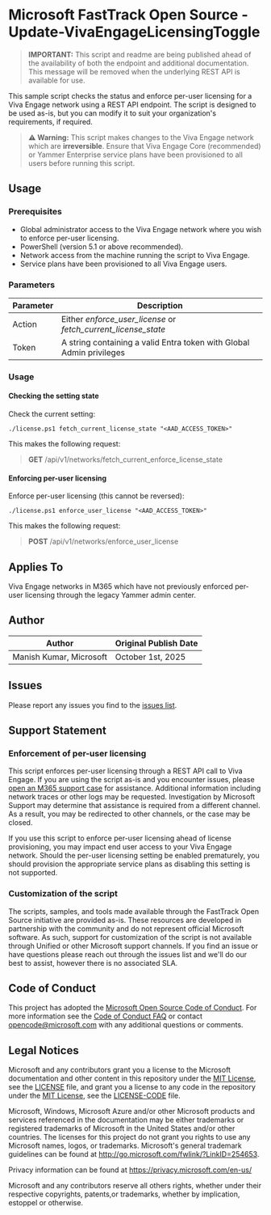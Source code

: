 # Microsoft FastTrack Open Source - Update-VivaEngageLicensingToggle

>**IMPORTANT:** This script and readme are being published ahead of the availability of both the endpoint and additional documentation. This message will be removed when the underlying REST API is available for use.

This sample script checks the status and enforce per-user licensing for a Viva Engage network using a REST API endpoint. The script is designed to be used as-is, but you can modify it to suit your organization's requirements, if required.

> **⚠️ Warning:** This script makes changes to the Viva Engage network which are **irreversible**. Ensure that Viva Engage Core (recommended) or Yammer Enterprise service plans have been provisioned to all users before running this script.

## Usage

### Prerequisites

- Global administrator access to the Viva Engage network where you wish to enforce per-user licensing.
- PowerShell (version 5.1 or above recommended). 
- Network access from the machine running the script to Viva Engage.
- Service plans have been provisioned to all Viva Engage users.

### Parameters

|Parameter|Description
|----|--------------------------
|Action|Either *enforce_user_license* or *fetch_current_license_state*|
|Token|A string containing a valid Entra token with Global Admin privileges|

### Usage

#### Checking the setting state

Check the current setting:

```./license.ps1 fetch_current_license_state "<AAD_ACCESS_TOKEN>"```

This makes the following request: 

> **GET** /api/v1/networks/fetch_current_enforce_license_state

#### Enforcing per-user licensing

Enforce per-user licensing (this cannot be reversed):

```./license.ps1 enforce_user_license "<AAD_ACCESS_TOKEN>"```
 
This makes the following request: 

> **POST** /api/v1/networks/enforce_user_license

## Applies To

Viva Engage networks in M365 which have not previously enforced per-user licensing through the legacy Yammer admin center.

## Author

|Author|Original Publish Date
|----|--------------------------
|Manish Kumar, Microsoft|October 1st, 2025|

## Issues

Please report any issues you find to the [issues list](../../../../issues).

## Support Statement

### Enforcement of per-user licensing

This script enforces per-user licensing through a REST API call to Viva Engage. If you are using the script as-is and you encounter issues, please [open an M365 support case](https://aka.ms/vivaengagesupportcase) for assistance. Additional information including network traces or other logs may be requested. Investigation by Microsoft Support may determine that assistance is required from a different channel. As a result, you may be redirected to other channels, or the case may be closed.

If you use this script to enforce per-user licensing ahead of license provisioning, you may impact end user access to your Viva Engage network. Should the per-user licensing setting be enabled prematurely, you should provision the appropriate service plans as disabling this setting is not supported.

### Customization of the script

The scripts, samples, and tools made available through the FastTrack Open Source initiative are provided as-is. These resources are developed in partnership with the community and do not represent official Microsoft software. As such, support for customization of the script is not available through Unified or other Microsoft support channels. If you find an issue or have questions please reach out through the issues list and we'll do our best to assist, however there is no associated SLA.

## Code of Conduct

This project has adopted the [Microsoft Open Source Code of Conduct](https://opensource.microsoft.com/codeofconduct/).
For more information see the [Code of Conduct FAQ](https://opensource.microsoft.com/codeofconduct/faq/) or
contact [opencode@microsoft.com](mailto:opencode@microsoft.com) with any additional questions or comments.

## Legal Notices

Microsoft and any contributors grant you a license to the Microsoft documentation and other content in this repository under the [MIT License](https://opensource.org/licenses/MIT), see the [LICENSE](LICENSE) file, and grant you a license to any code in the repository under the [MIT License](https://opensource.org/licenses/MIT), see the [LICENSE-CODE](LICENSE-CODE) file.

Microsoft, Windows, Microsoft Azure and/or other Microsoft products and services referenced in the documentation may be either trademarks or registered trademarks of Microsoft in the United States and/or other countries. The licenses for this project do not grant you rights to use any Microsoft names, logos, or trademarks. Microsoft's general trademark guidelines can be found at http://go.microsoft.com/fwlink/?LinkID=254653.

Privacy information can be found at https://privacy.microsoft.com/en-us/

Microsoft and any contributors reserve all others rights, whether under their respective copyrights, patents,or trademarks, whether by implication, estoppel or otherwise.

